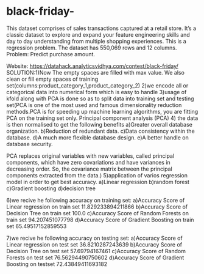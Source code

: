 # black-friday-
This dataset comprises of sales transactions captured at a retail store. It’s a classic dataset to explore and expand your feature engineering skills and day to day understanding from multiple shopping experiences. This is a regression problem. The dataset has 550,069 rows and 12 columns.
Problem: Predict purchase amount.

Website: https://datahack.analyticsvidhya.com/contest/black-friday/
SOLUTION:1)Now The empty spaces are filled with max value. We also clean or fill empty spaces  of training set(columns:product_category_1,product_category_2)
2)we encode all or categorical data into numerical form which is easy to handle
3)usage of kfold along with PCA is done so as to split data into training set and testing set(PCA is one of the most used and famous dimensionality reduction methods.PCA is for speeding up machine learning algorithms, you are fitting PCA on the training set only. Principal component analysis (PCA)
4) the data is then normalised to get the following benefits
  a)Greater overall database organization.
  b)Reduction of redundant data.
  c)Data consistency within the database.
  d)A much more flexible database design.
  e)A better handle on database security.

PCA replaces original variables with new variables, called principal components, which have zero covariations and have variances in decreasing order. So, the covariance matrix between the principal components extracted from the data.)
5)application of varios regression model in order to get best accuracy.
  a)Linear regression
  b)random forest
  c)Gradient boosting
  d)decision tree
  
6)we recive he following accuracy on training set:
  a)Accuracy Score of Linear regression on train set 11.829233894211866
  b)Accuracy Score of Decision Tree on train set 100.0
  c)Accuracy Score of Random Forests on train set 94.207451077798
  d)Accuracy Score of Gradient Boosting on train set 65.49517152859553
  
7)we recive he following accuracy on testing set:
  a)Accuracy Score of Linear regression on test set 36.8210287243639
  b)Accuracy Score of Decision Tree on test set 57.69794167461
  c)Accuracy Score of Random Forests on test set 76.56294490750602
  d)Accuracy Score of Gradient Boosting on testset 72.43849411693182


